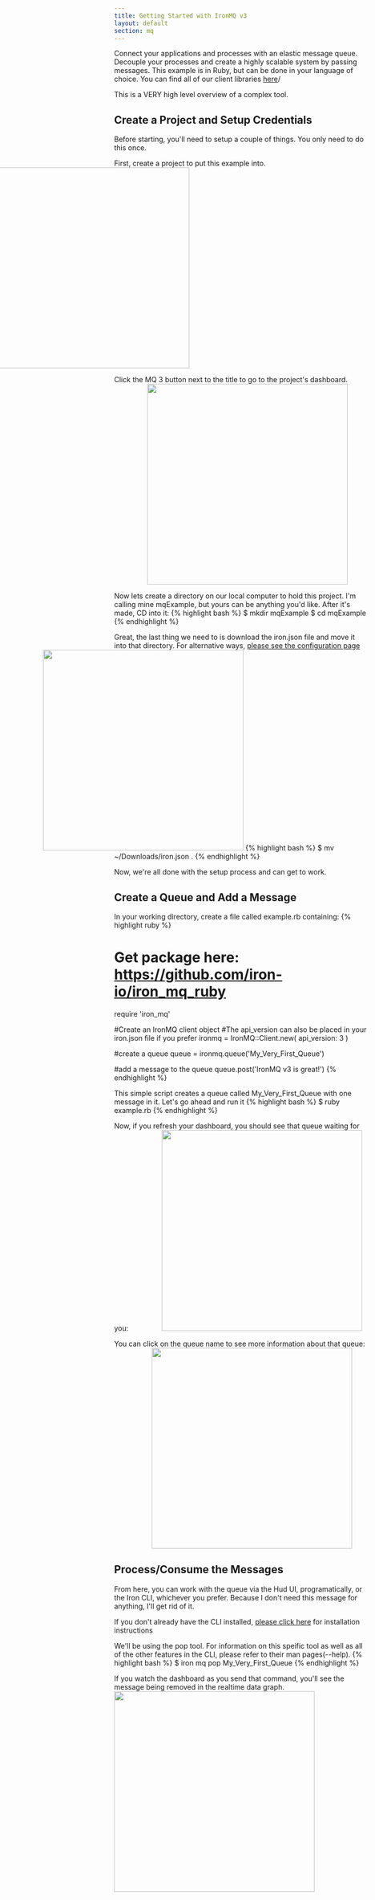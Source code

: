 ```yaml
---
title: Getting Started with IronMQ v3
layout: default
section: mq
---
```

<p>Connect your applications and processes with an elastic message queue. Decouple your processes and create a highly scalable system by passing messages. This example is in Ruby, but can be done in your language of choice. You can find all of our client libraries <a href='http://dev.iron.io/mq/3/libraries'>here</a>/</p>

This is a VERY high level overview of a complex tool.



<h2>Create a Project and Setup Credentials</h2>

Before starting, you'll need to setup a couple of things. You only need to do this once.

First, create a project to put this example into.<br>
<img src='https://raw.githubusercontent.com/iron-io/docs/gh-pages/images/newProject.png' style='width: 400px; margin-left: -250px;'>

Click the MQ 3 button next to the title to go to the project's dashboard.
<img src='https://raw.githubusercontent.com/iron-io/docs/gh-pages/images/dashButton.png' style='width: 400px; margin-left: 66px;'>

Now lets create a directory on our local computer to hold this project. I'm calling mine mqExample, but yours can be anything you'd like. After it's made, CD into it:
{% highlight bash %}
$ mkdir mqExample
$ cd mqExample
{% endhighlight %}


Great, the last thing we need to is download the iron.json file and move it into that directory. For alternative ways, [please see the configuration page](/worker/reference/configuration/)<br>
<img src='https://raw.githubusercontent.com/iron-io/docs/gh-pages/images/ironDown.png' style='width: 400px; margin-left: -142px;'>
{% highlight bash %}
$ mv ~/Downloads/iron.json .
{% endhighlight %}


Now, we're all done with the setup process and can get to work.

<h2>Create a Queue and Add a Message</h2>

In your working directory, create a file called example.rb containing:
{% highlight ruby %}
# Get package here: https://github.com/iron-io/iron_mq_ruby
require 'iron_mq'

#Create an IronMQ client object
#The api_version can also be placed in your iron.json file if you prefer
ironmq = IronMQ::Client.new(
    api_version: 3
    )

#create a queue
queue = ironmq.queue('My_Very_First_Queue')

#add a message to the queue
queue.post('IronMQ v3 is great!')
{% endhighlight %}


This simple script creates a queue called My_Very_First_Queue with one message in it. Let's go ahead and run it
{% highlight bash %}
$ ruby example.rb
{% endhighlight %}


Now, if you refresh your dashboard, you should see that queue waiting for you:
<img src='https://raw.githubusercontent.com/iron-io/docs/gh-pages/images/newQueue.png' style='width: 400px; margin-left: 63px;'>

You can click on the queue name to see more information about that queue:
<img src='https://raw.githubusercontent.com/iron-io/docs/gh-pages/images/queueInfo.png' style='width: 400px; margin-left: 75px;'>

<h2>Process/Consume the Messages</h2>
From here, you can work with the queue via the Hud UI, programatically, or the Iron CLI, whichever you prefer. Because I don't need this message for anything, I'll get rid of it.

If you don't already have the CLI installed, [please click here](/worker/cli/) for installation instructions

We'll be using the pop tool. For information on this speific tool as well as all of the other features in the CLI, please refer to their man pages(--help). 
{% highlight bash %}
$ iron mq pop My_Very_First_Queue
{% endhighlight %}


If you watch the dashboard as you send that command, you'll see the message being removed in the realtime data graph.
<img src='https://raw.githubusercontent.com/iron-io/docs/gh-pages/images/postPop.png' style='width: 400px;'>

